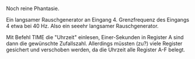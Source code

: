 Noch reine Phantasie.

Ein langsamer Rauschgenerator an Eingang 4. Grenzfrequenz des Eingangs 4 etwa bei 40 Hz. Also ein seeehr langsamer Rauschgenerator.

Mit Befehl TIME die "Uhrzeit" einlesen, Einer-Sekunden in Register A sind dann die gewünschte Zufallszahl. Allerdings müssten (zu?) viele Register gesichert und verschoben werden, da die Uhrzeit alle Register A-F belegt.
